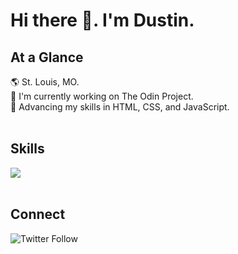 # Hi there 👋. I'm Dustin.
## At a Glance
🌎 St. Louis, MO. <br>
🔭 I'm currently working on The Odin Project. <br>
🧠 Advancing my skills in HTML, CSS, and JavaScript. <br>
<br>
## Skills
<a href="https://skillicons.dev"><img src="https://skillicons.dev/icons?i=html,css,js,nodejs,git,github" /></a>
<br>
<br>
## Connect
![Twitter Follow](https://img.shields.io/twitter/follow/dustinyochim?style=social)
<br>
<!--START_SECTION:waka-->
<!--END_SECTION:waka-->

<!--
**DustinYochim/DustinYochim** is a ✨ _special_ ✨ repository because its `README.md` (this file) appears on your GitHub profile.

Here are some ideas to get you started:

- 🔭 I’m currently working on ...
- 🌱 I’m currently learning ...
- 👯 I’m looking to collaborate on ...
- 🤔 I’m looking for help with ...
- 💬 Ask me about ...
- 📫 How to reach me: ...
- 😄 Pronouns: ...
- ⚡ Fun fact: ...
-->
